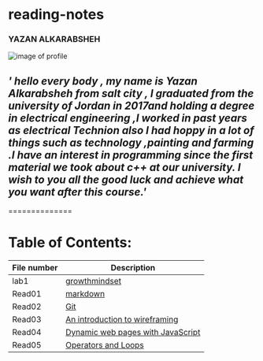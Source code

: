 # reading-notes
### YAZAN ALKARABSHEH   
 ![image of profile](https://avatars.githubusercontent.com/u/84713554?v=4.jpg)

## *' hello every body , my name is **Yazan Alkarabsheh** from salt city , I graduated from the university of Jordan in 2017and holding a degree in electrical engineering ,I worked in past years as electrical Technion  also I had hoppy in a lot of things such as technology ,painting and farming .I have an interest in programming since the first material we took about c++ at our university. I wish to you all the good luck and achieve what you want after this course.'*
==============

# Table of Contents:

                                        
 |File number  |Description|
|-----|--------|
|lab1 | [growthmindset](https://yazanabdulhafez.github.io/reading-notes/lab1)    |
|Read01  |[markdown](https://yazanabdulhafez.github.io/reading-notes/Read01)      |                                        
|Read02| [Git ](https://yazanabdulhafez.github.io/reading-notes/Read02)|
|Read03|[An introduction to wireframing](https://yazanabdulhafez.github.io/reading-notes/Read03)|
|Read04|[Dynamic web pages with JavaScript](https://yazanabdulhafez.github.io/reading-notes/Read04)|
|Read05|[Operators and Loops](https://yazanabdulhafez.github.io/reading-notes/Read05)|

